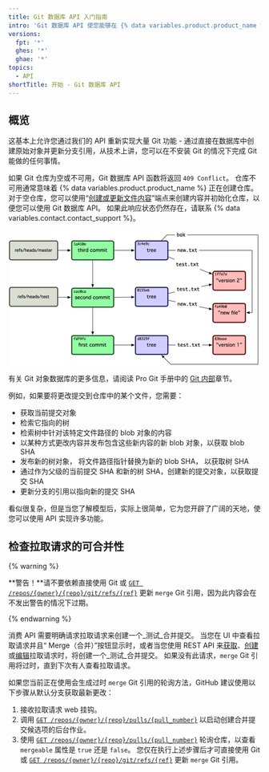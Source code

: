 ```yaml
---
title: Git 数据库 API 入门指南
intro: 'Git 数据库 API 使您能够在 {% data variables.product.product_name %} 上的 Git 数据库中读取和写入原始 Git 对象，并列出和更新您的引用（分支头部和标记）。'
versions:
  fpt: '*'
  ghes: '*'
  ghae: '*'
topics:
  - API
shortTitle: 开始 - Git 数据库 API
---
```


## 概览

这基本上允许您通过我们的 API 重新实现大量 Git 功能 - 通过直接在数据库中创建原始对象并更新分支引用，从技术上讲，您可以在不安装 Git 的情况下完成 Git 能做的任何事情。

如果 Git 仓库为空或不可用，Git 数据库 API 函数将返回 `409 Conflict`。  仓库不可用通常意味着 {% data variables.product.product_name %} 正在创建仓库。 对于空仓库，您可以使用“[创建或更新文件内容](/rest/reference/repos#create-or-update-file-contents)”端点来创建内容并初始化仓库，以便您可以使用 Git 数据库 API。 如果此响应状态仍然存在，请联系 {% data variables.contact.contact_support %}。

![git 数据库概述](/assets/images/git-database-overview.png)

有关 Git 对象数据库的更多信息，请阅读 Pro Git 手册中的 [Git 内部](http://git-scm.com/book/en/v1/Git-Internals)章节。

例如，如果要将更改提交到仓库中的某个文件，您需要：

* 获取当前提交对象
* 检索它指向的树
* 检索树中针对该特定文件路径的 blob 对象的内容
* 以某种方式更改内容并发布包含这些新内容的新 blob 对象，以获取 blob SHA
* 发布新的树对象， 将文件路径指针替换为新的 blob SHA， 以获取树 SHA
* 通过作为父级的当前提交 SHA 和新的树 SHA，创建新的提交对象，以获取提交 SHA
* 更新分支的引用以指向新的提交 SHA

看似很复杂，但是当您了解模型后，实际上很简单，它为您开辟了广阔的天地，使您可以使用 API 实现许多功能。

## 检查拉取请求的可合并性

{% warning %}

**警告！**请不要依赖直接使用 Git 或 [`GET /repos/{owner}/{repo}/git/refs/{ref}`](/rest/reference/git#get-a-reference)  更新 `merge` Git 引用，因为此内容会在不发出警告的情况下过期。

{% endwarning %}

消费 API 需要明确请求拉取请求来创建一个_测试_合并提交。 当您在 UI 中查看拉取请求并且“ Merge（合并）”按钮显示时，或者当您使用 REST API 来[获取](/rest/reference/pulls#get-a-pull-request)、[创建](/rest/reference/pulls#create-a-pull-request)或[编辑](/rest/reference/pulls#update-a-pull-request)拉取请求时，将创建一个_测试_合并提交。 如果没有此请求，`merge` Git 引用将过时，直到下次有人查看拉取请求。

如果您当前正在使用会生成过时 `merge` Git 引用的轮询方法，GitHub 建议使用以下步骤从默认分支获取最新更改：

1. 接收拉取请求 web 挂钩。
2. 调用 [`GET /repos/{owner}/{repo}/pulls/{pull_number}`](/rest/reference/pulls#get-a-pull-request) 以启动创建合并提交候选项的后台作业。
3. 使用 [`GET /repos/{owner}/{repo}/pulls/{pull_number}`](/rest/reference/pulls#get-a-pull-request) 轮询仓库，以查看 `mergeable` 属性是 `true` 还是 `false`。 您仅在执行上述步骤后才可直接使用 Git 或 [`GET /repos/{owner}/{repo}/git/refs/{ref}`](/rest/reference/git#get-a-reference) 更新 `merge` Git 引用。
